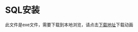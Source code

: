 # SQL安装

此文件是exe文件，需要下载到本地浏览，请点击[下载地址](http://resource.3cwdb.com/kailong-donghua/服务器安装_2SQL安装.exe)下载动画


